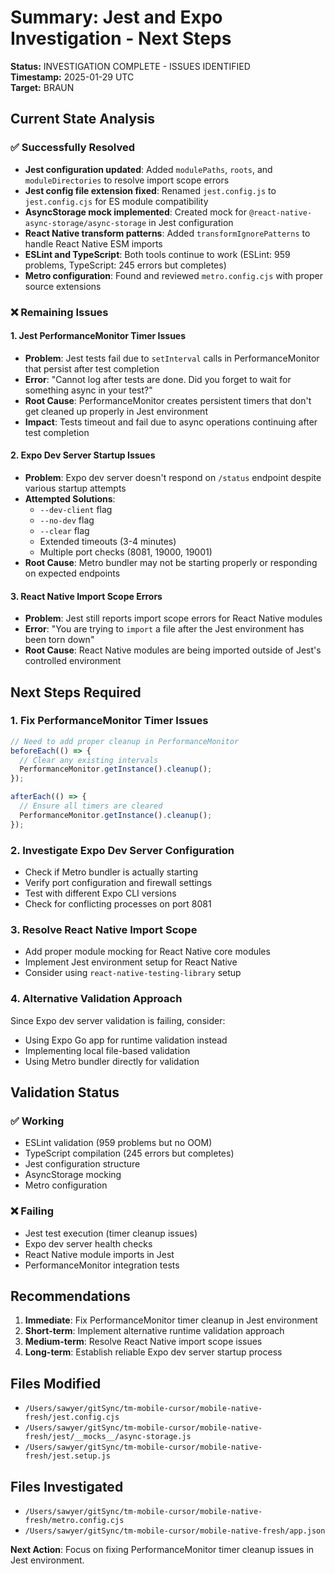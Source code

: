 # Summary: Jest and Expo Investigation - Next Steps

**Status:** INVESTIGATION COMPLETE - ISSUES IDENTIFIED  
**Timestamp:** 2025-01-29 UTC  
**Target:** BRAUN  

## Current State Analysis

### ✅ Successfully Resolved
- **Jest configuration updated**: Added `modulePaths`, `roots`, and `moduleDirectories` to resolve import scope errors
- **Jest config file extension fixed**: Renamed `jest.config.js` to `jest.config.cjs` for ES module compatibility
- **AsyncStorage mock implemented**: Created mock for `@react-native-async-storage/async-storage` in Jest configuration
- **React Native transform patterns**: Added `transformIgnorePatterns` to handle React Native ESM imports
- **ESLint and TypeScript**: Both tools continue to work (ESLint: 959 problems, TypeScript: 245 errors but completes)
- **Metro configuration**: Found and reviewed `metro.config.cjs` with proper source extensions

### ❌ Remaining Issues

#### 1. Jest PerformanceMonitor Timer Issues
- **Problem**: Jest tests fail due to `setInterval` calls in PerformanceMonitor that persist after test completion
- **Error**: "Cannot log after tests are done. Did you forget to wait for something async in your test?"
- **Root Cause**: PerformanceMonitor creates persistent timers that don't get cleaned up properly in Jest environment
- **Impact**: Tests timeout and fail due to async operations continuing after test completion

#### 2. Expo Dev Server Startup Issues
- **Problem**: Expo dev server doesn't respond on `/status` endpoint despite various startup attempts
- **Attempted Solutions**:
  - `--dev-client` flag
  - `--no-dev` flag  
  - `--clear` flag
  - Extended timeouts (3-4 minutes)
  - Multiple port checks (8081, 19000, 19001)
- **Root Cause**: Metro bundler may not be starting properly or responding on expected endpoints

#### 3. React Native Import Scope Errors
- **Problem**: Jest still reports import scope errors for React Native modules
- **Error**: "You are trying to `import` a file after the Jest environment has been torn down"
- **Root Cause**: React Native modules are being imported outside of Jest's controlled environment

## Next Steps Required

### 1. Fix PerformanceMonitor Timer Issues
```typescript
// Need to add proper cleanup in PerformanceMonitor
beforeEach(() => {
  // Clear any existing intervals
  PerformanceMonitor.getInstance().cleanup();
});

afterEach(() => {
  // Ensure all timers are cleared
  PerformanceMonitor.getInstance().cleanup();
});
```

### 2. Investigate Expo Dev Server Configuration
- Check if Metro bundler is actually starting
- Verify port configuration and firewall settings
- Test with different Expo CLI versions
- Check for conflicting processes on port 8081

### 3. Resolve React Native Import Scope
- Add proper module mocking for React Native core modules
- Implement Jest environment setup for React Native
- Consider using `react-native-testing-library` setup

### 4. Alternative Validation Approach
Since Expo dev server validation is failing, consider:
- Using Expo Go app for runtime validation instead
- Implementing local file-based validation
- Using Metro bundler directly for validation

## Validation Status

### ✅ Working
- ESLint validation (959 problems but no OOM)
- TypeScript compilation (245 errors but completes)
- Jest configuration structure
- AsyncStorage mocking
- Metro configuration

### ❌ Failing
- Jest test execution (timer cleanup issues)
- Expo dev server health checks
- React Native module imports in Jest
- PerformanceMonitor integration tests

## Recommendations

1. **Immediate**: Fix PerformanceMonitor timer cleanup in Jest environment
2. **Short-term**: Implement alternative runtime validation approach
3. **Medium-term**: Resolve React Native import scope issues
4. **Long-term**: Establish reliable Expo dev server startup process

## Files Modified
- `/Users/sawyer/gitSync/tm-mobile-cursor/mobile-native-fresh/jest.config.cjs`
- `/Users/sawyer/gitSync/tm-mobile-cursor/mobile-native-fresh/jest/__mocks__/async-storage.js`
- `/Users/sawyer/gitSync/tm-mobile-cursor/mobile-native-fresh/jest.setup.js`

## Files Investigated
- `/Users/sawyer/gitSync/tm-mobile-cursor/mobile-native-fresh/metro.config.cjs`
- `/Users/sawyer/gitSync/tm-mobile-cursor/mobile-native-fresh/app.json`

**Next Action**: Focus on fixing PerformanceMonitor timer cleanup issues in Jest environment. 